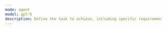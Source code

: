 ```yaml
---
mode: agent
model: gpt-5
description: Define the task to achieve, including specific requirements, constraints, and success criteria.
---
```

